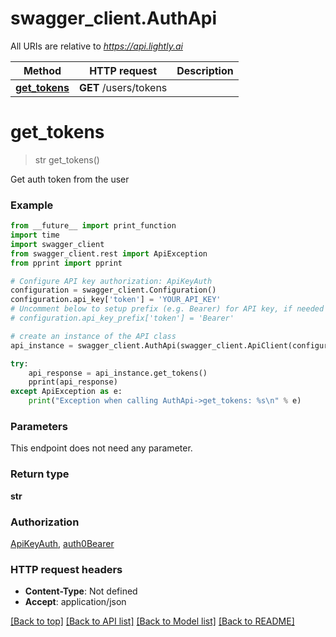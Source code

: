 # swagger_client.AuthApi

All URIs are relative to *https://api.lightly.ai*

Method | HTTP request | Description
------------- | ------------- | -------------
[**get_tokens**](AuthApi.md#get_tokens) | **GET** /users/tokens | 

# **get_tokens**
> str get_tokens()



Get auth token from the user

### Example
```python
from __future__ import print_function
import time
import swagger_client
from swagger_client.rest import ApiException
from pprint import pprint

# Configure API key authorization: ApiKeyAuth
configuration = swagger_client.Configuration()
configuration.api_key['token'] = 'YOUR_API_KEY'
# Uncomment below to setup prefix (e.g. Bearer) for API key, if needed
# configuration.api_key_prefix['token'] = 'Bearer'

# create an instance of the API class
api_instance = swagger_client.AuthApi(swagger_client.ApiClient(configuration))

try:
    api_response = api_instance.get_tokens()
    pprint(api_response)
except ApiException as e:
    print("Exception when calling AuthApi->get_tokens: %s\n" % e)
```

### Parameters
This endpoint does not need any parameter.

### Return type

**str**

### Authorization

[ApiKeyAuth](../README.md#ApiKeyAuth), [auth0Bearer](../README.md#auth0Bearer)

### HTTP request headers

 - **Content-Type**: Not defined
 - **Accept**: application/json

[[Back to top]](#) [[Back to API list]](../README.md#documentation-for-api-endpoints) [[Back to Model list]](../README.md#documentation-for-models) [[Back to README]](../README.md)


